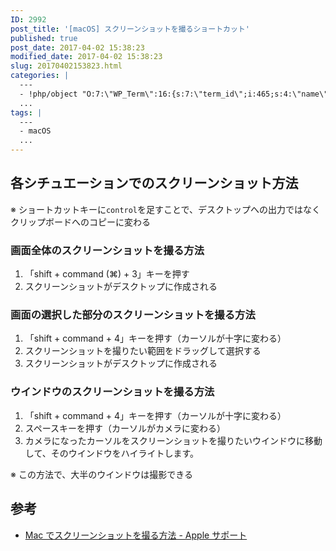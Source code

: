 ```yaml
---
ID: 2992
post_title: '[macOS] スクリーンショットを撮るショートカット'
published: true
post_date: 2017-04-02 15:38:23
modified_date: 2017-04-02 15:38:23
slug: 20170402153823.html
categories: |
  ---
  - !php/object "O:7:\"WP_Term\":16:{s:7:\"term_id\";i:465;s:4:\"name\";s:5:\"macOS\";s:4:\"slug\";s:5:\"macos\";s:10:\"term_group\";i:0;s:16:\"term_taxonomy_id\";i:473;s:8:\"taxonomy\";s:8:\"category\";s:11:\"description\";s:0:\"\";s:6:\"parent\";i:0;s:5:\"count\";i:8;s:6:\"filter\";s:3:\"raw\";s:6:\"cat_ID\";i:465;s:14:\"category_count\";i:8;s:20:\"category_description\";s:0:\"\";s:8:\"cat_name\";s:5:\"macOS\";s:17:\"category_nicename\";s:5:\"macos\";s:15:\"category_parent\";i:0;}"
  ...
tags: |
  ---
  - macOS
  ...
---
```

## 各シチュエーションでのスクリーンショット方法
※ ショートカットキーに`control`を足すことで、デスクトップへの出力ではなくクリップボードへのコピーに変わる

### 画面全体のスクリーンショットを撮る方法
1. 「shift + command (⌘) + 3」キーを押す
2. スクリーンショットがデスクトップに作成される


### 画面の選択した部分のスクリーンショットを撮る方法
1. 「shift + command + 4」キーを押す（カーソルが十字に変わる）
2. スクリーンショットを撮りたい範囲をドラッグして選択する
3. スクリーンショットがデスクトップに作成される


### ウインドウのスクリーンショットを撮る方法
1. 「shift + command + 4」キーを押す（カーソルが十字に変わる）
2. スペースキーを押す（カーソルがカメラに変わる）
3. カメラになったカーソルをスクリーンショットを撮りたいウインドウに移動して、そのウインドウをハイライトします。

<p class="text-info">※ この方法で、大半のウインドウは撮影できる</p>

## 参考
* [Mac でスクリーンショットを撮る方法 - Apple サポート](https://support.apple.com/ja-jp/HT201361)